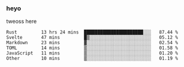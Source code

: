 ### heyo
tweoss here

<!--START_SECTION:waka-->

```text
Rust         13 hrs 24 mins  ██████████████████████░░░   87.44 %
Svelte       47 mins         █▒░░░░░░░░░░░░░░░░░░░░░░░   05.12 %
Markdown     23 mins         ▓░░░░░░░░░░░░░░░░░░░░░░░░   02.54 %
TOML         14 mins         ▒░░░░░░░░░░░░░░░░░░░░░░░░   01.58 %
JavaScript   11 mins         ▒░░░░░░░░░░░░░░░░░░░░░░░░   01.20 %
Other        10 mins         ▒░░░░░░░░░░░░░░░░░░░░░░░░   01.19 %
```

<!--END_SECTION:waka-->

<!--
**Tweoss/tweoss** is a ✨ _special_ ✨ repository because its `README.md` (this file) appears on your GitHub profile.

Here are some ideas to get you started:

- 🔭 I’m currently working on ...
- 🌱 I’m currently learning ...
- 👯 I’m looking to collaborate on ...
- 🤔 I’m looking for help with ...
- 💬 Ask me about ...
- 📫 How to reach me: ...
- 😄 Pronouns: ...
- ⚡ Fun fact: ...
-->
